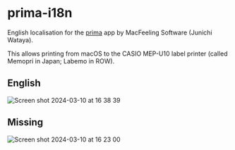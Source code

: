 # prima-i18n
English localisation for the [prima](https://soft.macfeeling.com/prima.html) app by MacFeeling Software (Junichi Wataya).

This allows printing from macOS to the CASIO MEP-U10 label printer (called Memopri in Japan; Labemo in ROW).

## English

![Screen shot 2024-03-10 at 16 38 39](https://github.com/gingerbeardman/prima-i18n/assets/49612/494d190c-f2b9-49c3-96df-8cc530fbabf7)

## Missing

![Screen shot 2024-03-10 at 16 23 00](https://github.com/gingerbeardman/prima-i18n/assets/49612/1c933f95-7a21-4e0a-adf2-64d46a288e63)
